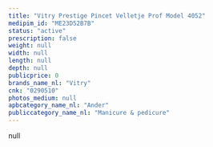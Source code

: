 ```yaml
---
title: "Vitry Prestige Pincet Velletje Prof Model 4052"
medipim_id: "ME23D52B7B"
status: "active"
prescription: false
weight: null
width: null
length: null
depth: null
publicprice: 0
brands_name_nl: "Vitry"
cnk: "0290510"
photos_medium: null
apbcategory_name_nl: "Ander"
publiccategory_name_nl: "Manicure & pedicure"
---
```

null
